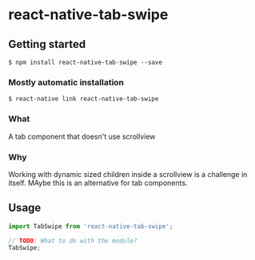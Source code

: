 # react-native-tab-swipe

## Getting started

`$ npm install react-native-tab-swipe --save`

### Mostly automatic installation

`$ react-native link react-native-tab-swipe`

### What

A tab component that doesn't use scrollview

### Why

Working with dynamic sized children inside a scrollview is a challenge in itself. MAybe this is an alternative for tab components.

## Usage
```javascript
import TabSwipe from 'react-native-tab-swipe';

// TODO: What to do with the module?
TabSwipe;
```
